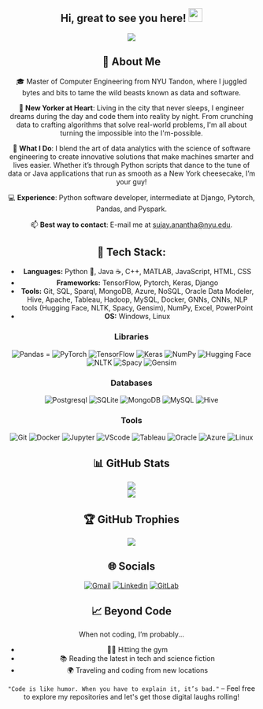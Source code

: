 <h2 align="center">
  Hi, great to see you here!
  <img src="https://media.giphy.com/media/hvRJCLFzcasrR4ia7z/giphy.gif" width="28">
</h2>
<p align="center">
    <a href="https://github.com/sujayanantha/sujayanantha"><img src="https://readme-typing-svg.herokuapp.com?color=%9370DB7&center=true&vCenter=true&lines=Welcome+to+Sujay's+profile!;Master+of+Computer+Engineering;Living+in+New+York;Always+up+for+a+coding+challenge!"></a>
</p>

<div align="center">

## 💫 About Me
🎓 Master of Computer Engineering from NYU Tandon, where I juggled bytes and bits to tame the wild beasts known as data and software.

📍 **New Yorker at Heart**: Living in the city that never sleeps, I engineer dreams during the day and code them into reality by night. From crunching data to crafting algorithms that solve real-world problems, I'm all about turning the impossible into the I'm-possible.

🚀 **What I Do**: I blend the art of data analytics with the science of software engineering to create innovative solutions that make machines smarter and lives easier. Whether it’s through Python scripts that dance to the tune of data or Java applications that run as smooth as a New York cheesecake, I’m your guy!

💻 **Experience**: Python software developer, intermediate at Django, Pytorch, Pandas, and Pyspark.

📫 **Best way to contact**: E-mail me at sujay.anantha@nyu.edu.

## 💾 Tech Stack:
- **Languages:** Python 🐍, Java ☕, C++, MATLAB, JavaScript, HTML, CSS
- **Frameworks:** TensorFlow, Pytorch, Keras, Django
- **Tools:** Git, SQL, Sparql, MongoDB, Azure, NoSQL, Oracle Data Modeler, Hive, Apache, Tableau, Hadoop, MySQL, Docker, GNNs, CNNs, NLP tools (Hugging Face, NLTK, Spacy, Gensim), NumPy, Excel, PowerPoint
- **OS:** Windows, Linux

### Libraries
![Pandas](https://img.shields.io/badge/pandas-%23150458.svg?style=for-the-badge&logo=pandas&logoColor=white) = ![PyTorch](https://img.shields.io/badge/PyTorch-%23EE4C2C.svg?style=for-the-badge&logo=PyTorch&logoColor=white) ![TensorFlow](https://img.shields.io/badge/TensorFlow-%23FF6F00.svg?style=for-the-badge&logo=TensorFlow&logoColor=white) ![Keras](https://img.shields.io/badge/Keras-%23D00000.svg?style=for-the-badge&logo=Keras&logoColor=white) ![NumPy](https://img.shields.io/badge/NumPy-%23013243.svg?style=for-the-badge&logo=NumPy&logoColor=white) ![Hugging Face](https://img.shields.io/badge/Hugging%20Face-%23FFDA55.svg?style=for-the-badge&logo=Hugging%20Face&logoColor=black) ![NLTK](https://img.shields.io/badge/NLTK-%2321A1F1.svg?style=for-the-badge&logo=NLTK&logoColor=white) ![Spacy](https://img.shields.io/badge/Spacy-%2333AADD.svg?style=for-the-badge&logo=Spacy&logoColor=white) ![Gensim](https://img.shields.io/badge/Gensim-%23E34A6F.svg?style=for-the-badge&logo=Gensim&logoColor=white)

### Databases
![Postgresql](https://img.shields.io/badge/PostgreSQL-316192?style=for-the-badge&logo=postgresql&logoColor=white) ![SQLite](https://img.shields.io/badge/SQLite-07405E?style=for-the-badge&logo=sqlite&logoColor=white) ![MongoDB](https://img.shields.io/badge/MongoDB-%2347A248.svg?style=for-the-badge&logo=MongoDB&logoColor=white) ![MySQL](https://img.shields.io/badge/MySQL-4479A1?style=for-the-badge&logo=MySQL&logoColor=white) ![Hive](https://img.shields.io/badge/Hive-%23FFB000.svg?style=for-the-badge&logo=Apache%20Hive&logoColor=white) 

### Tools
![Git](https://img.shields.io/badge/Git-%23F05033.svg?style=for-the-badge&logo=Git&logoColor=white) ![Docker](https://img.shields.io/badge/Docker-%232496ED.svg?style=for-the-badge&logo=Docker&logoColor=white) ![Jupyter](https://img.shields.io/badge/Jupyter-F37626.svg?style=for-the-badge&logo=Jupyter&logoColor=white) ![VScode](https://img.shields.io/badge/Visual%20Studio%20Code-007ACC.svg?style=for-the-badge&logo=Visual-Studio-Code&logoColor=white) ![Tableau](https://img.shields.io/badge/Tableau-E97627.svg?style=for-the-badge&logo=Tableau&logoColor=white) ![Oracle](https://img.shields.io/badge/Oracle-F80000.svg?style=for-the-badge&logo=Oracle&logoColor=white) ![Azure](https://img.shields.io/badge/Azure-0078D4.svg?style=for-the-badge&logo=Microsoft%20Azure&logoColor=white)  ![Linux](https://img.shields.io/badge/Linux-FCC624?style=for-the-badge&logo=Linux&logoColor=black)

## 📊 GitHub Stats
![](https://github-readme-stats.vercel.app/api?username=sujayanantha&theme=radical&hide_border=false&include_all_commits=true&count_private=true)<br/>
![](https://github-readme-stats.vercel.app/api/top-langs/?username=sujayanantha&theme=radical&hide_border=false&include_all_commits=true&count_private=true&layout=compact)

## 🏆 GitHub Trophies
![](https://github-profile-trophy.vercel.app/?username=sujayanantha&theme=discord&no-frame=false&no-bg=false&margin-w=4)

## 🌐 Socials
[![Gmail](https://img.shields.io/badge/Gmail-D14836?style=for-the-badge&logo=gmail&logoColor=white)](mailto:sujay.anantha@nyu.edu) [![Linkedin](https://img.shields.io/badge/LinkedIn-0072b1?style=for-the-badge&logo=linkedin&logoColor=white)](https://www.linkedin.com/in/sujay-anantha-1799961b0/) 
[![GitLab](https://img.shields.io/badge/GitLab-330F63?style=for-the-badge&logo=gitlab&logoColor=white)](https://gitlab.com/sujayanantha)

## 📈 Beyond Code
When not coding, I’m probably...
- 🏋️‍♂️ Hitting the gym
- 📚 Reading the latest in tech and science fiction
- 🌍 Traveling and coding from new locations

`"Code is like humor. When you have to explain it, it’s bad."` – Feel free to explore my repositories and let's get those digital laughs rolling!

</div>

